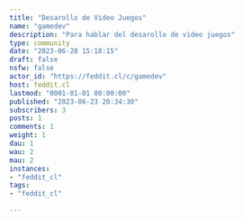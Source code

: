 ```yaml
---
title: "Desarollo de Video Juegos" 
name: "gamedev"
description: "Para hablar del desarollo de video juegos"
type: community
date: "2023-06-28 15:18:15"
draft: false
nsfw: false
actor_id: "https://feddit.cl/c/gamedev"
host: feddit.cl
lastmod: "0001-01-01 00:00:00"
published: "2023-06-23 20:34:30"
subscribers: 3
posts: 1
comments: 1
weight: 1
dau: 1
wau: 2
mau: 2
instances:
- "feddit_cl"
tags: 
- "feddit_cl"

---
```

